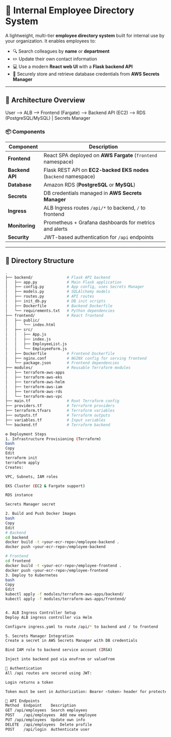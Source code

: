 # 🏢 Internal Employee Directory System

A lightweight, multi-tier **employee directory system** built for internal use by your organization. It enables employees to:

- 🔍 Search colleagues by **name** or **department**
- ✏️ Update their own contact information
- 💻 Use a modern **React web UI** with a **Flask backend API**
- 🔐 Securely store and retrieve database credentials from **AWS Secrets Manager**

---

## 🚀 Architecture Overview

User --> ALB --> Frontend (Fargate) --> Backend API (EC2) --> RDS (PostgreSQL/MySQL)
|
Secrets Manager


### 📦 Components

| Component         | Description                                                                 |
|------------------|-----------------------------------------------------------------------------|
| **Frontend**      | React SPA deployed on **AWS Fargate** (`frontend` namespace)                |
| **Backend API**   | Flask REST API on **EC2-backed EKS nodes** (`backend` namespace)            |
| **Database**      | Amazon RDS (**PostgreSQL** or **MySQL**)                                    |
| **Secrets**       | DB credentials managed in **AWS Secrets Manager**                           |
| **Ingress**       | ALB Ingress routes `/api/*` to backend, `/` to frontend                     |
| **Monitoring**    | Prometheus + Grafana dashboards for metrics and alerts                      |
| **Security**      | JWT-based authentication for `/api` endpoints                               |

---

## 🧱 Directory Structure

```bash
.
├── backend/               # Flask API backend
│   ├── app.py             # Main Flask application
│   ├── config.py          # App config, uses Secrets Manager
│   ├── models.py          # SQLAlchemy models
│   ├── routes.py          # API routes
│   ├── init_db.py         # DB init scripts
│   ├── Dockerfile         # Backend Dockerfile
│   └── requirements.txt   # Python dependencies
├── frontend/              # React frontend
│   ├── public/
│   │   └── index.html
│   ├── src/
│   │   ├── App.js
│   │   ├── index.js
│   │   ├── EmployeeList.js
│   │   └── EmployeeForm.js
│   ├── Dockerfile         # Frontend Dockerfile
│   ├── nginx.conf         # NGINX config for serving frontend
│   └── package.json       # Frontend dependencies
├── modules/               # Reusable Terraform modules
│   ├── terraform-aws-apps
│   ├── terraform-aws-eks
│   ├── terraform-aws-helm
│   ├── terraform-aws-iam
│   ├── terraform-aws-rds
│   └── terraform-aws-vpc
├── main.tf                # Root Terraform config
├── providers.tf           # Terraform providers
├── terraform.tfvars       # Terraform variables
├── outputs.tf             # Terraform outputs
├── variables.tf           # Input variables
└── backend.tf             # Terraform backend

⚙️ Deployment Steps
1. Infrastructure Provisioning (Terraform)
bash
Copy
Edit
terraform init
terraform apply
Creates:

VPC, Subnets, IAM roles

EKS Cluster (EC2 & Fargate support)

RDS instance

Secrets Manager secret

2. Build and Push Docker Images
bash
Copy
Edit
# Backend
cd backend
docker build -t <your-ecr-repo>/employee-backend .
docker push <your-ecr-repo>/employee-backend

# Frontend
cd frontend
docker build -t <your-ecr-repo>/employee-frontend .
docker push <your-ecr-repo>/employee-frontend
3. Deploy to Kubernetes
bash
Copy
Edit
kubectl apply -f modules/terraform-aws-apps/backend/
kubectl apply -f modules/terraform-aws-apps/frontend/


4. ALB Ingress Controller Setup
Deploy ALB ingress controller via Helm

Configure ingress.yaml to route /api/* to backend and / to frontend

5. Secrets Manager Integration
Create a secret in AWS Secrets Manager with DB credentials

Bind IAM role to backend service account (IRSA)

Inject into backend pod via envFrom or valueFrom

🔐 Authentication
All /api routes are secured using JWT:

Login returns a token

Token must be sent in Authorization: Bearer <token> header for protected routes

🧪 API Endpoints
Method	Endpoint	Description
GET	/api/employees	Search employees
POST	/api/employees	Add new employee
PUT	/api/employees	Update own info
DELETE	/api/employees	Delete profile
POST	/api/login	Authenticate user